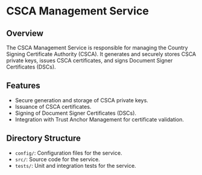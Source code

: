 # CSCA Management Service

## Overview
The CSCA Management Service is responsible for managing the Country Signing Certificate Authority (CSCA). It generates and securely stores CSCA private keys, issues CSCA certificates, and signs Document Signer Certificates (DSCs).

## Features
- Secure generation and storage of CSCA private keys.
- Issuance of CSCA certificates.
- Signing of Document Signer Certificates (DSCs).
- Integration with Trust Anchor Management for certificate validation.

## Directory Structure
- `config/`: Configuration files for the service.
- `src/`: Source code for the service.
- `tests/`: Unit and integration tests for the service.